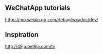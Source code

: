 ## WeChatApp tutorials

https://mp.weixin.qq.com/debug/wxadoc/dev/

## Inspiration

http://49ja.bet9ja.com/tv
